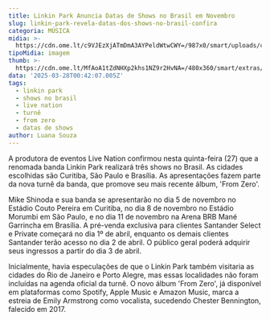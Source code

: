 ```yaml
---
title: Linkin Park Anuncia Datas de Shows no Brasil em Novembro
slug: linkin-park-revela-datas-dos-shows-no-brasil-confira
categoria: MÚSICA
midia: >-
  https://cdn.ome.lt/c9VJEzXjATmDmA3AYPeldWtwCWY=/987x0/smart/uploads/conteudo/fotos/Design_sem_nome_-_2025-03-27T211052.832.png
tipoMidia: imagem
thumb: >-
  https://cdn.ome.lt/MfAoA1tZdNHXp2khs1NZ9r2HvNA=/480x360/smart/extras/conteudos/Design_sem_nome_-_2025-03-27T211052.832.png
data: '2025-03-28T00:42:07.005Z'
tags:
  - linkin park
  - shows no brasil
  - live nation
  - turnê
  - from zero
  - datas de shows
author: Luana Souza
---
```


A produtora de eventos Live Nation confirmou nesta quinta-feira (27) que a renomada banda Linkin Park realizará três shows no Brasil. As cidades escolhidas são Curitiba, São Paulo e Brasília. As apresentações fazem parte da nova turnê da banda, que promove seu mais recente álbum, 'From Zero'.

Mike Shinoda e sua banda se apresentarão no dia 5 de novembro no Estádio Couto Pereira em Curitiba, no dia 8 de novembro no Estádio Morumbi em São Paulo, e no dia 11 de novembro na Arena BRB Mané Garrincha em Brasília. A pré-venda exclusiva para clientes Santander Select e Private começará no dia 1º de abril, enquanto os demais clientes Santander terão acesso no dia 2 de abril. O público geral poderá adquirir seus ingressos a partir do dia 3 de abril.

Inicialmente, havia especulações de que o Linkin Park também visitaria as cidades do Rio de Janeiro e Porto Alegre, mas essas localidades não foram incluídas na agenda oficial da turnê. O novo álbum 'From Zero', já disponível em plataformas como Spotify, Apple Music e Amazon Music, marca a estreia de Emily Armstrong como vocalista, sucedendo Chester Bennington, falecido em 2017.
